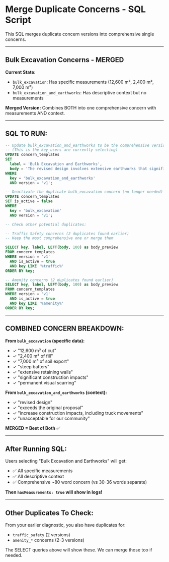 # Merge Duplicate Concerns - SQL Script

This SQL merges duplicate concern versions into comprehensive single concerns.

---

## Bulk Excavation Concerns - MERGED

**Current State:**
- `bulk_excavation`: Has specific measurements (12,600 m³, 2,400 m³, 7,000 m³)
- `bulk_excavation_and_earthworks`: Has descriptive context but no measurements

**Merged Version:**
Combines BOTH into one comprehensive concern with measurements AND context.

---

## SQL TO RUN:

```sql
-- Update bulk_excavation_and_earthworks to be the comprehensive version
-- (This is the key users are currently selecting)
UPDATE concern_templates
SET 
  label = 'Bulk Excavation and Earthworks',
  body = 'The revised design involves extensive earthworks that significantly exceed the original proposal. The proposal includes approximately 12,600 m³ of cut, 2,400 m³ of fill, and 7,000 m³ of soil export, with steep batters and extensive retaining walls. This will increase construction impacts, including truck movements, and result in long-term visual scarring of the rural landscape, which is unacceptable for our community.'
WHERE 
  key = 'bulk_excavation_and_earthworks' 
  AND version = 'v1';

-- Deactivate the duplicate bulk_excavation concern (no longer needed)
UPDATE concern_templates
SET is_active = false
WHERE 
  key = 'bulk_excavation' 
  AND version = 'v1';

-- Check other potential duplicates:

-- Traffic Safety concerns (2 duplicates found earlier)
-- Keep the most comprehensive one or merge them

SELECT key, label, LEFT(body, 100) as body_preview
FROM concern_templates
WHERE version = 'v1' 
  AND is_active = true
  AND key LIKE '%traffic%'
ORDER BY key;

-- Amenity concerns (2 duplicates found earlier)
SELECT key, label, LEFT(body, 100) as body_preview
FROM concern_templates
WHERE version = 'v1' 
  AND is_active = true
  AND key LIKE '%amenity%'
ORDER BY key;
```

---

## COMBINED CONCERN BREAKDOWN:

**From `bulk_excavation` (specific data):**
- ✓ "12,600 m³ of cut"
- ✓ "2,400 m³ of fill"
- ✓ "7,000 m³ of soil export"
- ✓ "steep batters"
- ✓ "extensive retaining walls"
- ✓ "significant construction impacts"
- ✓ "permanent visual scarring"

**From `bulk_excavation_and_earthworks` (context):**
- ✓ "revised design"
- ✓ "exceeds the original proposal"
- ✓ "increase construction impacts, including truck movements"
- ✓ "unacceptable for our community"

**MERGED = Best of Both** ✅

---

## After Running SQL:

Users selecting "Bulk Excavation and Earthworks" will get:
- ✅ All specific measurements
- ✅ All descriptive context
- ✅ Comprehensive ~80 word concern (vs 30-36 words separate)

**Then `hasMeasurements: true` will show in logs!**

---

## Other Duplicates To Check:

From your earlier diagnostic, you also have duplicates for:
- `traffic_safety` (2 versions)
- `amenity_*` concerns (2-3 versions)

The SELECT queries above will show these. We can merge those too if needed.

